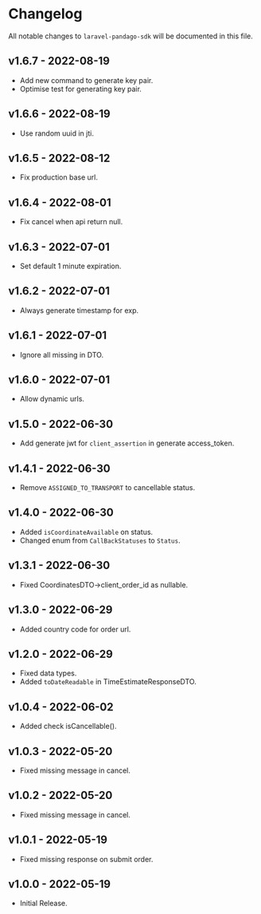 # Changelog

All notable changes to `laravel-pandago-sdk` will be documented in this file.

## v1.6.7 - 2022-08-19

- Add new command to generate key pair.
- Optimise test for generating key pair.

## v1.6.6 - 2022-08-19

- Use random uuid in jti.

## v1.6.5 - 2022-08-12

- Fix production base url.

## v1.6.4 - 2022-08-01

- Fix cancel when api return null.

## v1.6.3 - 2022-07-01

- Set default 1 minute expiration.

## v1.6.2 - 2022-07-01

- Always generate timestamp for exp.

## v1.6.1 - 2022-07-01

- Ignore all missing in DTO.

## v1.6.0 - 2022-07-01

- Allow dynamic urls.

## v1.5.0 - 2022-06-30

- Add generate jwt for `client_assertion` in generate access_token.

## v1.4.1 - 2022-06-30

- Remove `ASSIGNED_TO_TRANSPORT` to cancellable status.

## v1.4.0 - 2022-06-30

- Added `isCoordinateAvailable` on status.
- Changed enum from `CallBackStatuses` to `Status`.

## v1.3.1 - 2022-06-30

- Fixed CoordinatesDTO->client_order_id as nullable.

## v1.3.0 - 2022-06-29

- Added country code for order url.

## v1.2.0 - 2022-06-29

- Fixed data types.
- Added `toDateReadable` in TimeEstimateResponseDTO.

## v1.0.4 - 2022-06-02

- Added check isCancellable().

## v1.0.3 - 2022-05-20

- Fixed missing message in cancel.

## v1.0.2 - 2022-05-20

- Fixed missing message in cancel.

## v1.0.1 - 2022-05-19

- Fixed missing response on submit order.

## v1.0.0 - 2022-05-19

- Initial Release.
